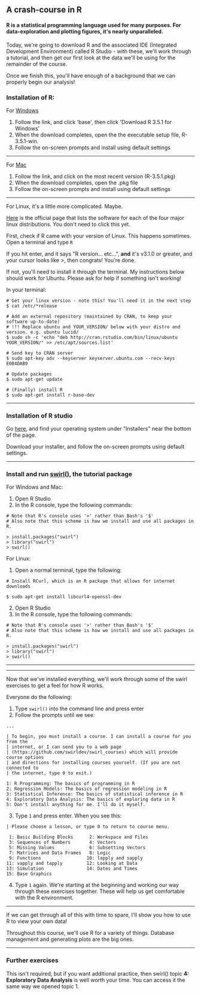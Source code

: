 ## A crash-course in R

#### R is a statistical programming language used for many purposes. For data-exploration and plotting figures, it's nearly unparalleled. 

Today, we're going to download R and the associated IDE (Integrated Development Environment) called R Studio - with these, we'll work through a tutorial, and then get our first look at the data we'll be using for the remainder of the course. 

Once we finish this, you'll have enough of a background that we can properly begin our analysis!

### Installation of R:

For [Windows](https://cran.rstudio.com/bin/windows/)
1. Follow the link, and click 'base', then click 'Download R 3.5.1 for Windows'
2. When the download completes, open the the executable setup file, R-3.5.1-win. 
3. Follow the on-screen prompts and install using default settings

----

For [Mac](https://cran.rstudio.com/bin/macosx/)
1. Follow the link, and click on the most recent version (R-3.5.1.pkg)
2. When the download completes, open the .pkg file
3. Follow the on-screen prompts and install using default settings

----

For Linux, it's a little more complicated. Maybe.

[Here](https://cran.rstudio.com/bin/linux/) is the official page that lists the software for each of the four major linux distributions. You don't need to click this yet. 

First, check if R came with your version of Linux. This happens sometimes.
Open a terminal and type `R`

If you hit enter, and it says "R version... etc...", **and** it's v3.1.0 or greater, and your cursor looks like >, then congrats! You're done. 
 
If not, you'll need to install it through the terminal. My instructions below should work for Ubuntu. Please ask for help if something isn't working!

In your terminal:
```
# Get your linux version - note this! You'll need it in the next step
$ cat /etc/*release

# Add an external repository (maintained by CRAN, to keep your software up-to-date)
# !!! Replace ubuntu and YOUR_VERSION/ below with your distro and version. e.g. ubuntu lucid/
$ sudo sh -c 'echo "deb http://cran.rstudio.com/bin/linux/ubuntu YOUR_VERSION/" >> /etc/apt/sources.list'

# Send key to CRAN server
$ sudo apt-key adv --keyserver keyserver.ubuntu.com --recv-keys E084DAB9

# Update packages
$ sudo apt-get update

# (Finally) install R
$ sudo apt-get install r-base-dev
```
----

### Installation of R studio

Go [here](https://www.rstudio.com/products/rstudio/download/), and find your operating system under "Installers" near the bottom of the page.  

Download your installer, and follow the on-screen prompts using default settings. 

----

### Install and run [swirl()](https://swirlstats.com), the tutorial package

For Windows and Mac:

1. Open R Studio
2. In the R console, type the following commands:
```
# Note that R's console uses '>' rather than Bash's '$'
# Also note that this scheme is how we install and use all packages in R. 

> install.packages("swirl")
> library("swirl")
> swirl()
```

For Linux:
1. Open a normal terminal, type the following:
```
# Install RCurl, which is an R package that allows for internet downloads

$ sudo apt-get install libcurl4-openssl-dev
```
2. Open R Studio
3. In the R console, type the following commands:
```
# Note that R's console uses '>' rather than Bash's '$'
# Also note that this scheme is how we install and use all packages in R. 

> install.packages("swirl")
> library("swirl")
> swirl()
```
----
----

Now that we've installed everything, we'll work through some of the swirl exercises to get a feel for how R works. 

Everyone do the following:
1. Type `swirl()` into the command line and press enter
2. Follow the prompts until we see:
```
...

| To begin, you must install a course. I can install a course for you from the
| internet, or I can send you to a web page
| (https://github.com/swirldev/swirl_courses) which will provide course options
| and directions for installing courses yourself. (If you are not connected to
| the internet, type 0 to exit.)

1: R Programming: The basics of programming in R
2: Regression Models: The basics of regression modeling in R
3: Statistical Inference: The basics of statistical inference in R
4: Exploratory Data Analysis: The basics of exploring data in R
5: Don't install anything for me. I'll do it myself.
```
3. Type `1` and press enter. When you see this:
```
| Please choose a lesson, or type 0 to return to course menu.

 1: Basic Building Blocks      2: Workspace and Files     
 3: Sequences of Numbers       4: Vectors                 
 5: Missing Values             6: Subsetting Vectors      
 7: Matrices and Data Frames   8: Logic                   
 9: Functions                 10: lapply and sapply       
11: vapply and tapply         12: Looking at Data         
13: Simulation                14: Dates and Times         
15: Base Graphics
```
4. Type `1` again. We're starting at the beginning and working our way through these exercises together. These will help us get comfortable with the R environment. 

----

If we can get through all of this with time to spare, I'll show you how to use R to view your own data! 

Throughout this course, we'll use R for a variety of things. Database management and generating plots are the big ones. 

----

### Further exercises

This isn't required, but if you want additional practice, then swirl() topic **4: Exploratory Data Analysis** is well worth your time. You can access it the same way we opened topic 1.  
